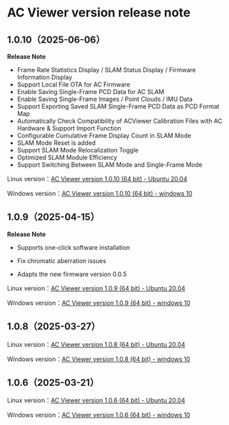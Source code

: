 # AC Viewer version release note

## 1.0.10（2025-06-06）

**Release Note**

- Frame Rate Statistics Display / SLAM Status Display / Firmware Information Display
- Support Local File OTA for AC Firmware
- Enable Saving Single-Frame PCD Data for AC SLAM
- Enable Saving Single-Frame Images / Point Clouds / IMU Data
- Support Exporting Saved SLAM Single-Frame PCD Data as PCD Format Map
- Automatically Check Compatibility of ACViewer Calibration Files with AC Hardware & Support Import Function
- Configurable Cumulative Frame Display Count in SLAM Mode
- SLAM Mode Reset is added
- Support SLAM Mode Relocalization Toggle
- Optimized SLAM Module Efficiency
- Support Switching Between SLAM Mode and Single-Frame Mode

Linux version：[AC Viewer version 1.0.10 (64 bit) - Ubuntu 20.04](https://cdn.robosense.cn/ACViewer%20Release/AcViewer_Linux_x86_64_release_1.0.10.deb)

Windows version：[AC Viewer version 1.0.10 (64 bit) - windows 10](https://cdn.robosense.cn/ACViewer%20Release/AcViewer_Win_x86_64_release_1.0.10.exe)



## 1.0.9（2025-04-15）

**Release Note**

- Supports one-click software installation
- Fix chromatic aberration issues

- Adapts the new firmware version 0.0.5

Linux version：[AC Viewer version 1.0.9 (64 bit) - Ubuntu 20.04](https://cdn.robosense.cn/AC_wiki/AcViewer_Linux_x86_64_release_1.0.9.deb)

Windows version：[AC Viewer version 1.0.9 (64 bit) - windows 10](https://cdn.robosense.cn/AC_wiki/AcViewer_Win_x86_64_release_1.0.9.exe)



## 1.0.8（2025-03-27）

Linux version：[AC Viewer version 1.0.8 (64 bit) - Ubuntu 20.04](https://cdn.robosense.cn/AC_wiki/AcViewer_Linux_x86_64_release_1.0.8.zip)

Windows version：[AC Viewer version 1.0.8 (64 bit) - windows 10](https://cdn.robosense.cn/AC_wiki/AcViewer_Win_x86_64_release_1.0.8.zip)



## 1.0.6（2025-03-21）

Linux version：[AC Viewer version 1.0.6 (64 bit) - Ubuntu 20.04](https://cdn.robosense.cn/AC_wiki/AcViewer_Linux_x86_64_release_1.0.6.zip)

Windows version：[AC Viewer version 1.0.6 (64 bit) - windows 10](https://cdn.robosense.cn/AC_wiki/AcViewer_Win_x86_64_release_1.0.6.zip)

